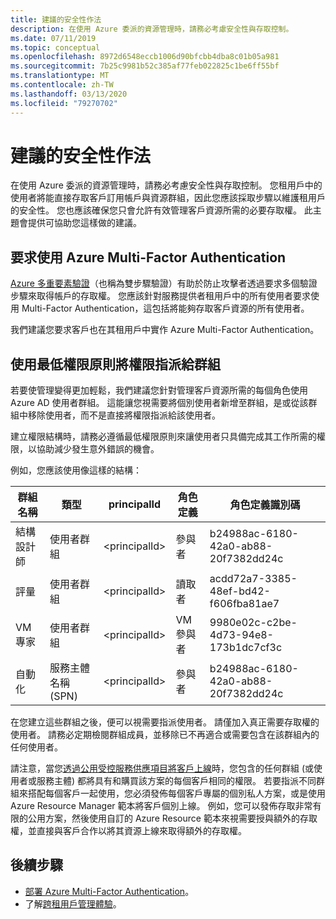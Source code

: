```yaml
---
title: 建議的安全性作法
description: 在使用 Azure 委派的資源管理時，請務必考慮安全性與存取控制。
ms.date: 07/11/2019
ms.topic: conceptual
ms.openlocfilehash: 8972d6548eccb1006d90bfcbb4dba8c01b05a981
ms.sourcegitcommit: 7b25c9981b52c385af77feb022825c1be6ff55bf
ms.translationtype: MT
ms.contentlocale: zh-TW
ms.lasthandoff: 03/13/2020
ms.locfileid: "79270702"
---
```

# <a name="recommended-security-practices"></a>建議的安全性作法

在使用 Azure 委派的資源管理時，請務必考慮安全性與存取控制。 您租用戶中的使用者將能直接存取客戶訂用帳戶與資源群組，因此您應該採取步驟以維護租用戶的安全性。 您也應該確保您只會允許有效管理客戶資源所需的必要存取權。 此主題會提供可協助您這樣做的建議。

## <a name="require-azure-multi-factor-authentication"></a>要求使用 Azure Multi-Factor Authentication

[Azure 多重要素驗證](../../active-directory/authentication/concept-mfa-howitworks.md)（也稱為雙步驟驗證）有助於防止攻擊者透過要求多個驗證步驟來取得帳戶的存取權。 您應該針對服務提供者租用戶中的所有使用者要求使用 Multi-Factor Authentication，這包括將能夠存取客戶資源的所有使用者。

我們建議您要求客戶也在其租用戶中實作 Azure Multi-Factor Authentication。

## <a name="assign-permissions-to-groups-using-the-principle-of-least-privilege"></a>使用最低權限原則將權限指派給群組

若要使管理變得更加輕鬆，我們建議您針對管理客戶資源所需的每個角色使用 Azure AD 使用者群組。 這能讓您視需要將個別使用者新增至群組，是或從該群組中移除使用者，而不是直接將權限指派給該使用者。

建立權限結構時，請務必遵循最低權限原則來讓使用者只具備完成其工作所需的權限，以協助減少發生意外錯誤的機會。

例如，您應該使用像這樣的結構：

|群組名稱  |類型  |principalId  |角色定義  |角色定義識別碼  |
|---------|---------|---------|---------|---------|
|結構設計師     |使用者群組         |\<principalId\>         |參與者         |b24988ac-6180-42a0-ab88-20f7382dd24c  |
|評量     |使用者群組         |\<principalId\>         |讀取者         |acdd72a7-3385-48ef-bd42-f606fba81ae7  |
|VM 專家     |使用者群組         |\<principalId\>         |VM 參與者         |9980e02c-c2be-4d73-94e8-173b1dc7cf3c  |
|自動化     |服務主體名稱 (SPN)         |\<principalId\>         |參與者         |b24988ac-6180-42a0-ab88-20f7382dd24c  |

在您建立這些群組之後，便可以視需要指派使用者。 請僅加入真正需要存取權的使用者。 請務必定期檢閱群組成員，並移除已不再適合或需要包含在該群組內的任何使用者。

請注意，當您[透過公用受控服務供應項目將客戶上線](../how-to/publish-managed-services-offers.md)時，您包含的任何群組 (或使用者或服務主體) 都將具有和購買該方案的每個客戶相同的權限。 若要指派不同群組來搭配每個客戶一起使用，您必須發佈每個客戶專屬的個別私人方案，或是使用 Azure Resource Manager 範本將客戶個別上線。 例如，您可以發佈存取非常有限的公用方案，然後使用自訂的 Azure Resource 範本來視需要授與額外的存取權，並直接與客戶合作以將其資源上線來取得額外的存取權。


## <a name="next-steps"></a>後續步驟

- [部署 Azure Multi-Factor Authentication](../../active-directory/authentication/howto-mfa-getstarted.md)。
- 了解[跨租用戶管理體驗](cross-tenant-management-experience.md)。
